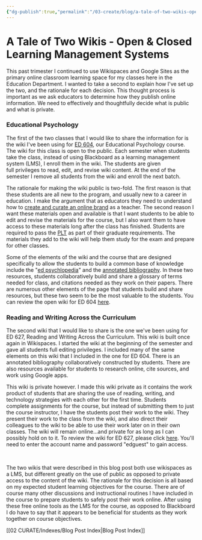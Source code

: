 ```yaml
---
{"dg-publish":true,"permalink":"/03-create/blog/a-tale-of-two-wikis-open-and-closed-learning-management-systems/","title":"A Tale of Two Wikis: Open & Closed Learning Management Systems","tags":["learning","online-collaborative-inquiry","teaching"]}
---
```


# A Tale of Two Wikis - Open & Closed Learning Management Systems

This past trimester I continued to use Wikispaces and Google Sites as the primary online classroom learning space for my classes here in the Education Department. I wanted to take a second to explain how I've set up the two, and the rationale for each decision. This thought process is important as we ask educators to determine how they publish online information. We need to effectively and thoughtfully decide what is public and what is private.

### Educational Psychology

The first of the two classes that I would like to share the information for is the wiki I've been using for [ED 604](http://unh-ed604.wikispaces.com/), our Educational Psychology course. The wiki for this class is open to the public. Each semester when students take the class, instead of using Blackboard as a learning management system (LMS), I enroll them in the wiki. The students are given full privileges to read, edit, and revise wiki content. At the end of the semester I remove all students from the wiki and enroll the next batch.

The rationale for making the wiki public is two-fold. The first reason is that these students are all new to the program, and usually new to a career in education. I make the argument that as educators they need to understand how to [create and curate an online brand](http://wiobyrne.com/creating-and-curating-your-online-brand/) as a teacher. The second reason I want these materials open and available is that I want students to be able to edit and revise the materials for the course, but I also want them to have access to these materials long after the class has finished. Students are required to pass the [PLT](http://www.ets.org/Media/Tests/PRAXIS/taag/0524/glance.htm) as part of their graduate requirements. The materials they add to the wiki will help them study for the exam and prepare for other classes.

Some of the elements of the wiki and the course that are designed specifically to allow the students to build a common base of knowledge include the "[ed psychlopedia](http://unh-ed604.wikispaces.com/Ed+Psychlopedia)" and the [annotated bibliography](http://unh-ed604.wikispaces.com/Annotated+Bibliography). In these two resources, students collaboratively build and share a glossary of terms needed for class, and citations needed as they work on their papers. There are numerous other elements of the page that students build and share resources, but these two seem to be the most valuable to the students. You can review the open wiki for ED 604 [here](http://unh-ed604.wikispaces.com/).

### Reading and Writing Across the Curriculum

The second wiki that I would like to share is the one we've been using for ED 627, Reading and Writing Across the Curriculum. This wiki is built once again in Wikispaces. I started the wiki at the beginning of the semester and gave all students full editing privileges. I included many of the same elements on this wiki that I included in the one for ED 604. There is an annotated bibliography collaboratively constructed by students. There are also resources available for students to research online, cite sources, and work using Google apps.

This wiki is private however. I made this wiki private as it contains the work product of students that are sharing the use of reading, writing, and technology strategies with each other for the first time. Students complete assignments for the course, but instead of submitting them to just the course instructor, I have the students post their work to the wiki. They present their work to the class from the wiki, and also direct their colleagues to the wiki to be able to use their work later on in their own classes. The wiki will remain online...and private for as long as I can possibly hold on to it. To review the wiki for ED 627, please click [here](http://unh-ed627-w13.wikispaces.com/). You'll need to enter the account name and password "edguest" to gain access.

 

The two wikis that were described in this blog post both use wikispaces as a LMS, but different greatly on the use of public as opposed to private access to the content of the wiki. The rationale for this decision is all based on my expected student learning objectives for the course. There are of course many other discussions and instructional routines I have included in the course to prepare students to safely post their work online. After using these free online tools as the LMS for the course, as opposed to Blackboard I do have to say that it appears to be beneficial for students as they work together on course objectives.

[[02 CURATE/Indexes/Blog Post Index\|Blog Post Index]]